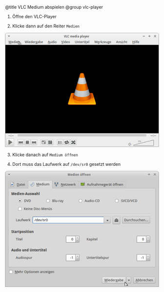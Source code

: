 ﻿@title VLC Medium abspielen
@group vlc-player

1. Öffne den VLC-Player

2. Klicke dann auf den Reiter `Medien`

  ![Screenshot 1](screen1.png)

3. Klicke danach auf `Medium öffnen`

4. Dort muss das Laufwerk auf `/dev/sr0` gesetzt werden

  ![Screenshot 2](screen2.png)
